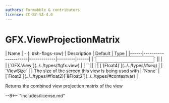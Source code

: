 ```yaml
---
authors: Formabble & contributors
license: CC-BY-SA-4.0
---
```



# GFX.ViewProjectionMatrix

<div class="sh-parameters" markdown="1">
| Name | - {: #sh-flags-row} | Description | Default | Type |
|------|---------------------|-------------|---------|------|
| `<input>` || | | [`GFX.View`](../../types/#gfx.view) |
| `<output>` || | | [`[Float4]`](../../types/#seq) |
| `ViewSize` |  | The size of the screen this view is being used with | `None` | [`Float2`](../../types/#float2)[`&Float2`](../../types/#contextvar) |

</div>

Returns the combined view projection matrix of the view

--8<-- "includes/license.md"

